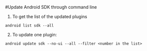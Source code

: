 #Update Android SDK through command line

1. To get the list of the updated plugins

`android list sdk --all`

2. To update one plugin:

`android update sdk --no-ui --all --filter <number in the list>`
